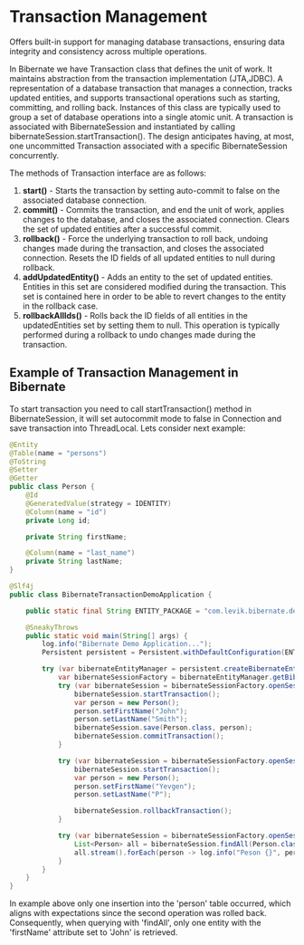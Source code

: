 # Transaction Management

Offers built-in support for managing database transactions, ensuring data integrity and consistency across multiple operations.

In Bibernate we have Transaction class that defines the unit of work. It maintains abstraction from the transaction 
implementation (JTA,JDBC). A representation of a database transaction that manages a connection, tracks updated entities, 
and supports transactional operations such as starting, committing, and rolling back.
Instances of this class are typically used to group a set of database operations into a single atomic unit.
A transaction is associated with BibernateSession and instantiated by calling bibernateSession.startTransaction().
The design anticipates having, at most, one uncommitted Transaction associated with a specific BibernateSession concurrently.

The methods of Transaction interface are as follows:
1. **start()** - Starts the transaction by setting auto-commit to false on the associated database connection.
2. **commit()** - Commits the transaction, and end the unit of work, applies changes to the database, and closes the associated connection.
   Clears the set of updated entities after a successful commit.
3. **rollback()** - Force the underlying transaction to roll back, undoing changes made during the transaction,
   and closes the associated connection. Resets the ID fields of all updated entities to null during rollback.
4. **addUpdatedEntity()** - Adds an entity to the set of updated entities. Entities in this set are considered modified during the transaction.
   This set is contained here in order to be able to revert changes to the entity in the rollback case.
5. **rollbackAllIds()** - Rolls back the ID fields of all entities in the updatedEntities set by setting them to null.
   This operation is typically performed during a rollback to undo changes made during the transaction.
      


## Example of Transaction Management in Bibernate
To start transaction you need to call startTransaction() method in BibernateSession, it will set autocommit mode to false
in Connection and save transaction into ThreadLocal. Lets consider next example:

```java
@Entity
@Table(name = "persons")
@ToString
@Setter
@Getter
public class Person {
    @Id
    @GeneratedValue(strategy = IDENTITY)
    @Column(name = "id")
    private Long id;

    private String firstName;

    @Column(name = "last_name")
    private String lastName;
}
```

```java
@Slf4j
public class BibernateTransactionDemoApplication {

    public static final String ENTITY_PACKAGE = "com.levik.bibernate.demo.transaction";

    @SneakyThrows
    public static void main(String[] args) {
        log.info("Bibernate Demo Application...");
        Persistent persistent = Persistent.withDefaultConfiguration(ENTITY_PACKAGE);

        try (var bibernateEntityManager = persistent.createBibernateEntityManager()) {
            var bibernateSessionFactory = bibernateEntityManager.getBibernateSessionFactory();
            try (var bibernateSession = bibernateSessionFactory.openSession()) {
                bibernateSession.startTransaction();
                var person = new Person();
                person.setFirstName("John");
                person.setLastName("Smith");
                bibernateSession.save(Person.class, person);
                bibernateSession.commitTransaction();
            }

            try (var bibernateSession = bibernateSessionFactory.openSession()) {
                bibernateSession.startTransaction();
                var person = new Person();
                person.setFirstName("Yevgen");
                person.setLastName("P");

                bibernateSession.rollbackTransaction();
            }

            try (var bibernateSession = bibernateSessionFactory.openSession()) {
                List<Person> all = bibernateSession.findAll(Person.class);
                all.stream().forEach(person -> log.info("Peson {}", person));
            }
        }
    }
}
```
In example above only one insertion into the 'person' table occurred, which aligns with expectations since the second 
operation was rolled back. Consequently, when querying with 'findAll', only one entity with the 'firstName' 
attribute set to 'John' is retrieved.